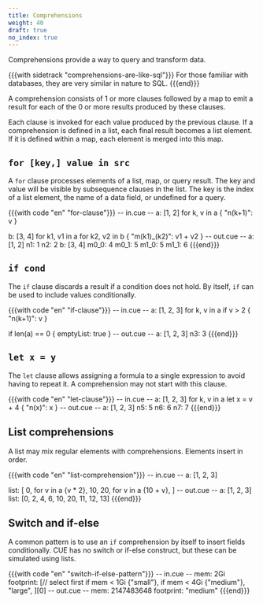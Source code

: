 ```yaml
---
title: Comprehensions
weight: 40
draft: true
no_index: true
---
```



Comprehensions provide a way to query and transform data.

{{{with sidetrack "comprehensions-are-like-sql"}}}
For those familiar with databases, they are very similar in nature to SQL.
{{{end}}}

A comprehension consists of 1 or more clauses followed by a map to emit a result
for each of the 0 or more results produced by these clauses.

Each clause is invoked for each value produced by the previous clause.
If a comprehension is defined in a list, each final result becomes a list
element.
If it is defined within a map, each element is merged into this map.

## `for [key,] value in src`

A `for` clause processes elements of a list, map, or query result.
The key and value will be visible by subsequence clauses in the list.
The key is the index of a list element, the name of a data field, or undefined
for a query.

{{{with code "en" "for-clause"}}}
-- in.cue --
a: [1, 2]
for k, v in a {
	"n\(k+1)": v
}

b: [3, 4]
for k1, v1 in a
for k2, v2 in b {
	"m\(k1)_\(k2)": v1 + v2
}
-- out.cue --
a: [1, 2]
n1: 1
n2: 2
b: [3, 4]
m0_0: 4
m0_1: 5
m1_0: 5
m1_1: 6
{{{end}}}

## `if cond`

The `if` clause discards a result if a condition does not hold.
By itself, `if` can be used to include values conditionally.

{{{with code "en" "if-clause"}}}
-- in.cue --
a: [1, 2, 3]
for k, v in a
if v > 2 {
	"n\(k+1)": v
}

if len(a) == 0 {
	emptyList: true
}
-- out.cue --
a: [1, 2, 3]
n3: 3
{{{end}}}

## `let x = y`

The `let` clause allows assigning a formula to a single expression to avoid
having to repeat it.
A comprehension may not start with this clause.

{{{with code "en" "let-clause"}}}
-- in.cue --
a: [1, 2, 3]
for k, v in a
let x = v + 4 {
	"n\(x)": x
}
-- out.cue --
a: [1, 2, 3]
n5: 5
n6: 6
n7: 7
{{{end}}}

<!-- TODO

reduce z=b  // to/ with

order x with a, b in expr

group [ref=]expr

-->

## List comprehensions

A list may mix regular elements with comprehensions.
Elements insert in order.

{{{with code "en" "list-comprehension"}}}
-- in.cue --
a: [1, 2, 3]

list: [
	0,
	for v in a {v * 2},
	10,
	20,
	for v in a {10 + v},
]
-- out.cue --
a: [1, 2, 3]
list: [0, 2, 4, 6, 10, 20, 11, 12, 13]
{{{end}}}

## Switch and if-else

A common pattern is to use an `if` comprehension by itself to insert fields
conditionally.
CUE has no switch or if-else construct, but these can be simulated using lists.

{{{with code "en" "switch-if-else-pattern"}}}
-- in.cue --
mem: 2Gi
footprint: [// select first
	if mem < 1Gi {"small"},
	if mem < 4Gi {"medium"},
	"large",
][0]
-- out.cue --
mem:       2147483648
footprint: "medium"
{{{end}}}

